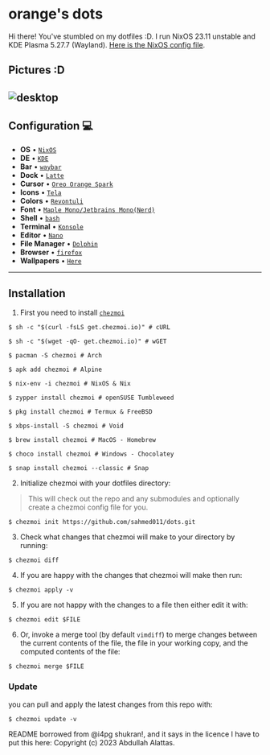 # orange's dots
Hi there! You've stumbled on my dotfiles :D. I run NixOS 23.11 unstable and KDE Plasma 5.27.7 (Wayland). [Here is the NixOS config file](https://github.com/sahmed011/dots/blob/main/configuration.nix).
## Pictures :D
![desktop](https://raw.githubusercontent.com/sahmed011/dots/main/Pictures/Desktop%20Pics/desktopSaturn.png)
----------

## Configuration :computer:

+ **OS**							• [`NixOS`](https://nixos.org/)
+ **DE**							• [`KDE`](https://swaywm.org/)
+ **Bar**							• [`waybar`](https://github.com/Alexays/Waybar)
+ **Dock**							• [`Latte`](https://github.com/KDE/latte-dock)
+ **Cursor**						• [`Oreo Orange Spark`](https://github.com/varlesh/oreo-cursors)
+ **Icons**							• [`Tela`](https://github.com/vinceliuice/Tela-icon-theme)
+ **Colors**							• [`Revontuli`](https://codeberg.org/akselmo/Revontuli/src/branch/main)
+ **Font**							• [`Maple Mono/Jetbrains Mono(Nerd)`](https://github.com/ryanoasis/nerd-fonts)
+ **Shell**							• [`bash`](https://www.gnu.org/software/bash/)
+ **Terminal**						• [`Konsole`](https://konsole.kde.org/)
+ **Editor**						• [`Nano`](https://www.nano-editor.org/)
+ **File Manager**							• [`Dolphin`](https://github.com/KDE/dolphin)
+ **Browser**						• [`firefox`](https://www.mozilla.org/en-US/firefox/new/)
+ **Wallpapers**						• [`Here`](https://github.com/sahmed011/dots/tree/main/Pictures/Wallpapers)

----------

## Installation

1.  First you need to install [`chezmoi`](https://www.chezmoi.io/install/)

```console
$ sh -c "$(curl -fsLS get.chezmoi.io)" # cURL

$ sh -c "$(wget -qO- get.chezmoi.io)" # wGET

$ pacman -S chezmoi # Arch

$ apk add chezmoi # Alpine

$ nix-env -i chezmoi # NixOS & Nix

$ zypper install chezmoi # openSUSE Tumbleweed

$ pkg install chezmoi # Termux & FreeBSD

$ xbps-install -S chezmoi # Void

$ brew install chezmoi # MacOS - Homebrew

$ choco install chezmoi # Windows - Chocolatey

$ snap install chezmoi --classic # Snap
```

2.  Initialize chezmoi with your dotfiles directory:

>   This will check out the repo and any submodules and optionally create a chezmoi config file for you.

```console
$ chezmoi init https://github.com/sahmed011/dots.git
```

3.  Check what changes that chezmoi will make to your directory by running:

```console
$ chezmoi diff
```

4.  If you are happy with the changes that chezmoi will make then run:

```console
$ chezmoi apply -v
```

5.  If you are not happy with the changes to a file then either edit it with:

```console
$ chezmoi edit $FILE
```

6.  Or, invoke a merge tool (by default `vimdiff`) to merge changes between the
current contents of the file, the file in your working copy, and the computed
contents of the file:

```console
$ chezmoi merge $FILE
```

### Update

you can pull and apply the latest changes from this repo with:

```console
$ chezmoi update -v
```
README borrowed from @i4pg shukran!, and it says in the licence I have to put this here: Copyright (c) 2023 Abdullah Alattas.
